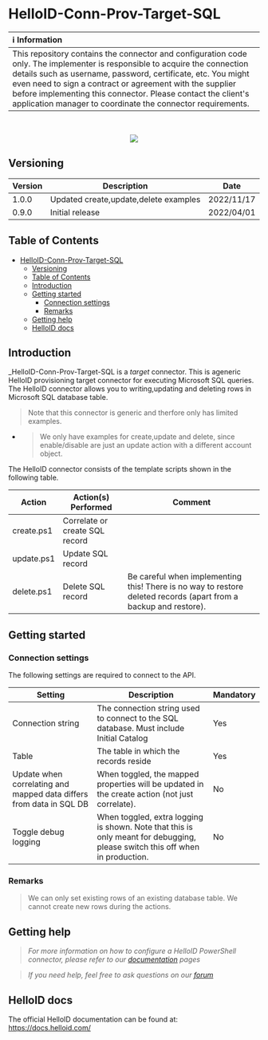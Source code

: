 # HelloID-Conn-Prov-Target-SQL

| :information_source: Information |
|:---------------------------|
| This repository contains the connector and configuration code only. The implementer is responsible to acquire the connection details such as username, password, certificate, etc. You might even need to sign a contract or agreement with the supplier before implementing this connector. Please contact the client's application manager to coordinate the connector requirements.       |
<br />
<p align="center"> 
  <img src="https://www.github.com/test.png">
</p>

## Versioning
| Version | Description | Date |
| - | - | - |
| 1.0.0   | Updated create,update,delete examples | 2022/11/17  |
| 0.9.0   | Initial release | 2022/04/01  |

<!-- TABLE OF CONTENTS -->
## Table of Contents
- [HelloID-Conn-Prov-Target-SQL](#helloid-conn-prov-target-sql)
  - [Versioning](#versioning)
  - [Table of Contents](#table-of-contents)
  - [Introduction](#introduction)
  - [Getting started](#getting-started)
    - [Connection settings](#connection-settings)
    - [Remarks](#remarks)
  - [Getting help](#getting-help)
  - [HelloID docs](#helloid-docs)


## Introduction
_HelloID-Conn-Prov-Target-SQL is a _target_ connector. This is ageneric HelloID provisioning target connector for executing Microsoft SQL queries. The HelloID connector allows you to writing,updating and deleting rows in Microsoft SQL database table.

> Note that this connector is generic and therfore only has limited examples.
 - > We only have examples for create,update and delete, since enable/disable are just an update action with a different account object.

The HelloID connector consists of the template scripts shown in the following table.

| Action                          | Action(s) Performed                           | Comment   | 
| ------------------------------- | --------------------------------------------- | --------- |
| create.ps1                      | Correlate or create SQL record                |           |
| update.ps1                      | Update SQL record                             |           |
| delete.ps1                      | Delete SQL record                             | Be careful when implementing this! There is no way to restore deleted records (apart from a backup and restore).  |

<!-- GETTING STARTED -->
## Getting started
### Connection settings
The following settings are required to connect to the API.

| Setting               | Description                                                       | Mandatory   |
| --------------------- | ----------------------------------------------------------------- | ----------- |
| Connection string       | The connection string used to connect to the SQL database. Must include Initial Catalog                               | Yes         |
| Table             | The table in which the records reside                   | Yes         |
| Update when correlating and mapped data differs from data in SQL DB         | When toggled, the mapped properties will be updated in the create action (not just correlate).               | No         |
| Toggle debug logging | When toggled, extra logging is shown. Note that this is only meant for debugging, please switch this off when in production. | No         |

### Remarks
> We can only set existing rows of an existing database table. We cannot create new rows during the actions.

## Getting help
> _For more information on how to configure a HelloID PowerShell connector, please refer to our [documentation](https://docs.helloid.com/hc/en-us/articles/360012558020-Configure-a-custom-PowerShell-target-system) pages_

> _If you need help, feel free to ask questions on our [forum](https://forum.helloid.com)_

## HelloID docs
The official HelloID documentation can be found at: https://docs.helloid.com/
